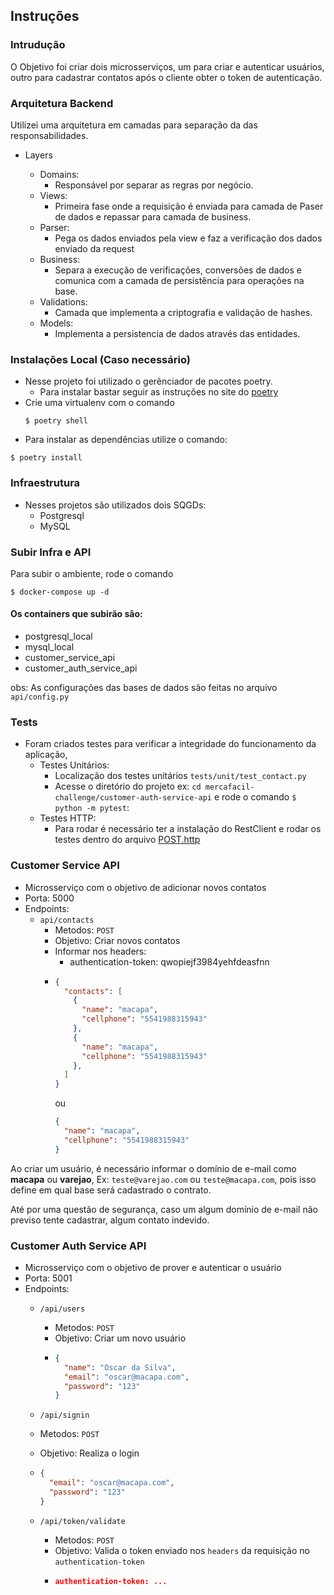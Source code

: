 ## Instruções

### Intrudução
O Objetivo foi criar dois microsserviços, um para criar e autenticar usuários,
outro para cadastrar contatos após o cliente obter o token de autenticação.

### Arquitetura Backend

Utilizei uma arquitetura em camadas para separação da das responsabilidades.

* Layers
  
  * Domains:
    * Responsável por separar as regras por negócio.
  * Views: 
    * Primeira fase onde a requisição é enviada para camada de Paser de dados e repassar para camada de business.
  * Parser:
    * Pega os dados enviados pela view e faz a verificação dos dados enviado da request
  * Business:
    * Separa a execução de verificações, conversões de dados e comunica com a camada de persistência para operações na base.
  * Validations:
    * Camada que implementa a criptografia e validação de hashes.
  * Models:
    * Implementa a persistencia de dados através das entidades.

### Instalações Local (Caso necessário)
* Nesse projeto foi utilizado o gerênciador de pacotes poetry.
  * Para instalar bastar seguir as instruções no site do [poetry](https://python-poetry.org/docs/)
* Crie uma virtualenv com o comando 
  ```
  $ poetry shell
  ```
* Para instalar as dependências utilize o comando:

```
$ poetry install
```

### Infraestrutura
* Nesses projetos são utilizados dois SQGDs:
  * Postgresql
  * MySQL

### Subir Infra e API
Para subir o ambiente, rode o comando

```
$ docker-compose up -d
```

#### Os containers que subirão são:
* postgresql_local
* mysql_local
* customer_service_api
* customer_auth_service_api

obs: As configurações das bases de dados são feitas no arquivo `api/config.py` 

### Tests
* Foram criados testes para verificar a integridade do funcionamento da aplicação,
  * Testes Unitários:
    * Localização dos testes unitários `tests/unit/test_contact.py`
    * Acesse o diretório do projeto ex: `cd mercafacil-challenge/customer-auth-service-api` e rode o comando `$ python -m pytest`:
  * Testes HTTP:
    * Para rodar é necessário ter a instalação do RestClient e rodar os testes 
      dentro do arquivo [POST.http](./tests/http/POST.http)

### Customer Service API
* Microsserviço com o objetivo de adicionar novos contatos
* Porta: 5000
* Endpoints:
  * `api/contacts`
    * Metodos: `POST`
    * Objetivo: Criar novos contatos
    * Informar nos headers:
      * authentication-token: qwopiejf3984yehfdeasfnn
    * 
      ```json
      {
        "contacts": [
          {
            "name": "macapa",
            "cellphone": "5541988315943"
          },
          {
            "name": "macapa",
            "cellphone": "5541988315943"
          },
        ]
      }
      ```
       ou 
      ```json 
      {
        "name": "macapa",
        "cellphone": "5541988315943"
      }
      ```

Ao criar um usuário, é necessário informar o domínio de e-mail como <b>macapa</b> ou <b>varejao</b>,
Ex: `teste@varejao.com` ou `teste@macapa.com`, pois isso define em qual base será cadastrado
o contrato.

Até por uma questão de segurança, caso um algum domínio de e-mail não previso tente cadastrar,
algum contato indevido.

### Customer Auth Service API
* Microsserviço com o objetivo de prover e autenticar o usuário
* Porta: 5001
* Endpoints:
  * `/api/users`
    * Metodos: `POST`
    * Objetivo: Criar um novo usuário
    * 
      ```json
      {
        "name": "Oscar da Silva",
        "email": "oscar@macapa.com",
        "password": "123"
      }
      ```

   * `/api/signin`
    * Metodos: `POST`
    * Objetivo: Realiza o login
    * 
      ```json
      {
        "email": "oscar@macapa.com",
        "password": "123"
      }
      ```
  * `/api/token/validate`
    * Metodos: `POST`
    * Objetivo: Valida o token enviado nos `headers` da requisição no `authentication-token`
    * 
      ```json
      authentication-token: ...
      ```